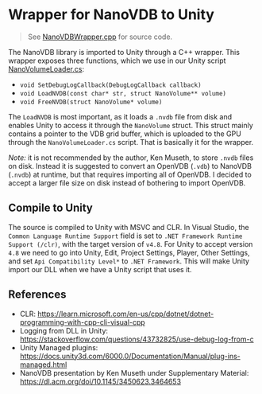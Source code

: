 # Wrapper for NanoVDB to Unity

> See [NanoVDBWrapper.cpp](https://github.com/andersblomqvist/unity-nanovdb/blob/main/Assets/Plugins/NanoVDBWrapper.cpp) for source code.

The NanoVDB library is imported to Unity through a C++ wrapper. This wrapper exposes three functions, which we use in our Unity script [NanoVolumeLoader.cs](https://github.com/andersblomqvist/unity-nanovdb/blob/main/Assets/NanoVDB/NanoVolumeLoader.cs):

* `void SetDebugLogCallback(DebugLogCallback callback)`
* `void LoadNVDB(const char* str, struct NanoVolume** volume)`
* `void FreeNVDB(struct NanoVolume* volume)`

The `LoadNVDB` is most important, as it loads a `.nvdb` file from disk and enables Unity to access it through the `NanoVolume` struct. This struct mainly contains a pointer to the VDB grid buffer, which is uploaded to the GPU through the `NanoVolumeLoader.cs` script. That is basically it for the wrapper.

*Note:* it is not recommended by the author, Ken Museth, to store `.nvdb` files on disk. Instead it is suggested to convert an OpenVDB (`.vdb`) to NanoVDB (`.nvdb`) at runtime, but that requires importing all of OpenVDB. I decided to accept a larger file size on disk instead of bothering to import OpenVDB.

## Compile to Unity

The source is compiled to Unity with MSVC and CLR. In Visual Studio, the `Common Language Runtime Support` field is set to `.NET Framework Runtime Support (/clr)`, with the target version of `v4.8`. For Unity to accept version `4.8` we need to go into Unity, Edit, Project Settings, Player, Other Settings, and set `Api Compatibility Level*` to `.NET Framework`. This will make Unity import our DLL when we have a Unity script that uses it.

## References

* CLR: https://learn.microsoft.com/en-us/cpp/dotnet/dotnet-programming-with-cpp-cli-visual-cpp
* Logging from DLL in Unity: https://stackoverflow.com/questions/43732825/use-debug-log-from-c
* Unity Managed plugins: https://docs.unity3d.com/6000.0/Documentation/Manual/plug-ins-managed.html
* NanoVDB presentation by Ken Museth under Supplementary Material: https://dl.acm.org/doi/10.1145/3450623.3464653
